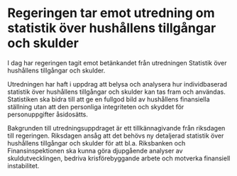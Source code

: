 # Regeringen tar emot utredning om statistik över hushållens tillgångar och skulder

I dag har regeringen tagit emot betänkandet från utredningen Statistik över hushållens tillgångar och skulder.

Utredningen har haft i uppdrag att belysa och analysera hur individbaserad statistik över hushållens tillgångar och skulder kan tas fram och användas. Statistiken ska bidra till att ge en fullgod bild av hushållens finansiella ställning utan att den personliga integriteten och skyddet för personuppgifter åsidosätts.

Bakgrunden till utredningsuppdraget är ett tillkännagivande från riksdagen till regeringen. Riksdagen ansåg att det behövs ny detaljerad statistik över hushållens tillgångar och skulder för att bl.a. Riksbanken och Finansinspektionen ska kunna göra djupgående analyser av skuldutvecklingen, bedriva krisförebyggande arbete och motverka finansiell instabilitet.
